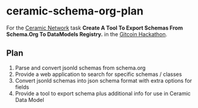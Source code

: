 # ceramic-schema-org-plan

For the [Ceramic Network]() task **Create A Tool To Export Schemas From Schema.Org To DataModels Registry.** in the [Gitcoin Hackathon](https://gitcoin.co/issue/ceramicnetwork/ceramic/81/100026724).

## Plan

1. Parse and convert jsonld schemas from schema.org
2. Provide a web application to search for specific schemas / classes
3. Convert jsonld schemas into json schema format with extra options for fields
4. Provide a tool to export schema plus additional info for use in Ceramic Data Model
